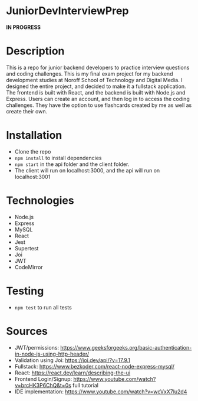 # JuniorDevInterviewPrep
**IN PROGRESS**

# Description
This is a repo for junior backend developers to practice interview questions and coding challenges. 
This is my final exam project for my backend development studies at Noroff School of Technology and Digital Media. 
I designed the entire project, and decided to make it a fullstack application. 
The frontend is built with React, and the backend is built with Node.js and Express. Users can create an account, and 
then log in to access the coding challenges. They have the option to use flashcards created by me as well as create
their own.

# Installation
- Clone the repo
- `npm install` to install dependencies
- `npm start` in the api folder and the client folder. 
- The client will run on localhost:3000, and the api will run on localhost:3001

# Technologies
- Node.js
- Express
- MySQL
- React
- Jest
- Supertest
- Joi
- JWT
- CodeMirror

# Testing
- `npm test` to run all tests

# Sources
- JWT/permissions: https://www.geeksforgeeks.org/basic-authentication-in-node-js-using-http-header/
- Validation using Joi: https://joi.dev/api/?v=17.9.1
- Fullstack: https://www.bezkoder.com/react-node-express-mysql/
- React: https://react.dev/learn/describing-the-ui
- Frontend Login/Signup: https://www.youtube.com/watch?v=brcHK3P6ChQ&t=0s full tutorial
- IDE implementation: https://www.youtube.com/watch?v=wcVxX7lu2d4